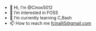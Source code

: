 - 👋 Hi, I’m @Cinox5012
- 👀 I’m interested in FOSS
- 🌱 I’m currently learning C,Bash
- 📫 How to reach me fcinalli5@gmail.com

<!---
Cinox5012/Cinox5012 is a ✨ special ✨ repository because its `README.md` (this file) appears on your GitHub profile.
You can click the Preview link to take a look at your changes.
--->
